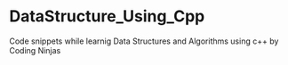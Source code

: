 # DataStructure_Using_Cpp
Code snippets while learnig Data Structures and Algorithms using c++ by Coding Ninjas
